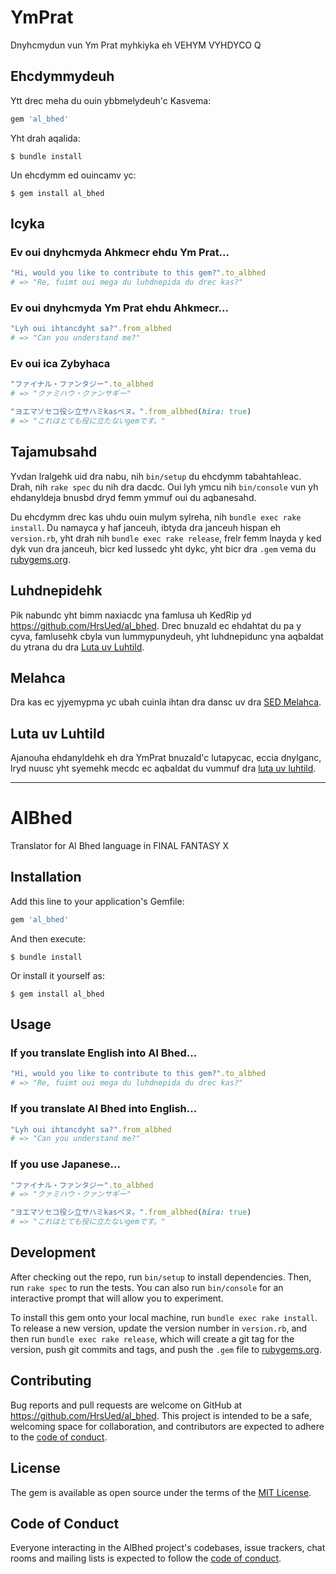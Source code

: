 # YmPrat

Dnyhcmydun vun Ym Prat myhkiyka eh VEHYM VYHDYCO Q

## Ehcdymmydeuh

Ytt drec meha du ouin ybbmelydeuh'c Kasvema:

```ruby
gem 'al_bhed'
```

Yht drah aqalida:

    $ bundle install

Un ehcdymm ed ouincamv yc:

    $ gem install al_bhed

## Icyka
### Ev oui dnyhcmyda Ahkmecr ehdu Ym Prat...

```ruby
"Hi, would you like to contribute to this gem?".to_albhed
# => "Re, fuimt oui mega du luhdnepida du drec kas?"
```

### Ev oui dnyhcmyda Ym Prat ehdu Ahkmecr...

```ruby
"Lyh oui ihtancdyht sa?".from_albhed
# => "Can you understand me?"
```

### Ev oui ica Zybyhaca

```ruby
"ファイナル・ファンタジー".to_albhed
# => "クァミハウ・クァンサギー"
```

```ruby
"ヨエマソセコ役シ立サハミkasベヌ。".from_albhed(hira: true)
# => "これはとても役に立たないgemです。"
```

## Tajamubsahd

Yvdan lralgehk uid dra nabu, nih `bin/setup` du ehcdymm tabahtahleac. Drah, nih `rake spec` du nih dra dacdc. Oui lyh ymcu nih `bin/console` vun yh ehdanyldeja bnusbd dryd femm ymmuf oui du aqbanesahd.

Du ehcdymm drec kas uhdu ouin mulym sylreha, nih `bundle exec rake install`. Du namayca y haf janceuh, ibtyda dra janceuh hispan eh `version.rb`, yht drah nih `bundle exec rake release`, frelr femm lnayda y ked dyk vun dra janceuh, bicr ked lussedc yht dykc, yht bicr dra `.gem` vema du [rubygems.org](https://rubygems.org).

## Luhdnepidehk

Pik nabundc yht bimm naxiacdc yna famlusa uh KedRip yd https://github.com/HrsUed/al_bhed. Drec bnuzald ec ehdahtat du pa y cyva, famlusehk cbyla vun lummypunydeuh, yht luhdnepidunc yna aqbaldat du ytrana du dra [Luta uv Luhtild](https://github.com/HrsUed/al_bhed/blob/master/CODE_OF_CONDUCT.md).


## Melahca

Dra kas ec yjyemypma yc ubah cuinla ihtan dra dansc uv dra [SED Melahca](https://opensource.org/licenses/MIT).

## Luta uv Luhtild

Ajanouha ehdanyldehk eh dra YmPrat bnuzald'c lutapycac, eccia dnylganc, lryd nuusc yht syemehk mecdc ec aqbaldat du vummuf dra [luta uv luhtild](https://github.com/HrsUed/al_bhed/blob/master/CODE_OF_CONDUCT.md).


-----------------------

# AlBhed

Translator for Al Bhed language in FINAL FANTASY X

## Installation

Add this line to your application's Gemfile:

```ruby
gem 'al_bhed'
```

And then execute:

    $ bundle install

Or install it yourself as:

    $ gem install al_bhed

## Usage
### If you translate English into Al Bhed...

```ruby
"Hi, would you like to contribute to this gem?".to_albhed
# => "Re, fuimt oui mega du luhdnepida du drec kas?"
```

### If you translate Al Bhed into English...

```ruby
"Lyh oui ihtancdyht sa?".from_albhed
# => "Can you understand me?"
```

### If you use Japanese...

```ruby
"ファイナル・ファンタジー".to_albhed
# => "クァミハウ・クァンサギー"
```

```ruby
"ヨエマソセコ役シ立サハミkasベヌ。".from_albhed(hira: true)
# => "これはとても役に立たないgemです。"
```

## Development

After checking out the repo, run `bin/setup` to install dependencies. Then, run `rake spec` to run the tests. You can also run `bin/console` for an interactive prompt that will allow you to experiment.

To install this gem onto your local machine, run `bundle exec rake install`. To release a new version, update the version number in `version.rb`, and then run `bundle exec rake release`, which will create a git tag for the version, push git commits and tags, and push the `.gem` file to [rubygems.org](https://rubygems.org).

## Contributing

Bug reports and pull requests are welcome on GitHub at https://github.com/HrsUed/al_bhed. This project is intended to be a safe, welcoming space for collaboration, and contributors are expected to adhere to the [code of conduct](https://github.com/HrsUed/al_bhed/blob/master/CODE_OF_CONDUCT.md).


## License

The gem is available as open source under the terms of the [MIT License](https://opensource.org/licenses/MIT).

## Code of Conduct

Everyone interacting in the AlBhed project's codebases, issue trackers, chat rooms and mailing lists is expected to follow the [code of conduct](https://github.com/HrsUed/al_bhed/blob/master/CODE_OF_CONDUCT.md).
